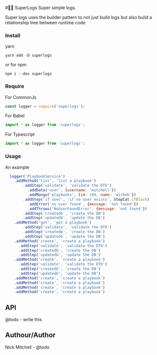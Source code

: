#🦄🦄 SuperLogs
Super simple logs. 

Super logs uses the builder pattern to not just build logs but also build a relationship tree between runtime code

### Install
yarn
```
yarn add -D superlogs
```

or for npm
```
npm i --dev superlogs
```

### Require
For CommonJs
```js
const logger = require('superlogs');
```

For Babel 
```js
import * as logger from 'superlogs';
```

For Typescript 
```typescript
import * as logger from 'superlogs';
```

 
### Usage 
An example 

```js
  logger('PlaybookService')
    .addMethod('list', 'list a playbook')
        .addStep('validate', 'validate the DTO')
          .addData('user', {username: 'mitchell'})
          .addMongo('playbooks', {id: 100, name: 'airbnb'})
        .addStep('if user', 'if no user exists', StepCat.ifBlock)
          .addError('no user found', {message: 'not found'})
          .addThrows('NoUserFoundError', {message: 'not found'})
        .addStep('createdb', 'create the DB')
        .addStep('updatedb', 'update the DB')
    .addMethod('get', 'get a playbook')
        .addStep('validate', 'validate the DTO')
        .addStep('createdb', 'create the DB')
        .addStep('updatedb', 'update the DB')
    .addMethod('create', 'create a playbook')
      .addStep('validate', 'validate the DTO')
      .addStep('createdb', 'create the DB')
      .addStep('updatedb', 'update the DB')
    .addMethod('create', 'create a playbook')
      .addStep('validate', 'validate the DTO')
      .addStep('createdb', 'create the DB')
      .addStep('updatedb', 'update the DB')
    .addMethod('create', 'create a playbook')
    .addMethod('create', 'create a playbook')
    .addMethod('create', 'create a playbook')
    .addMethod('create', 'create a playbook')
```


## API
@todo - write this

## Authour/Author
Nick Mitchell - @todo

